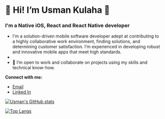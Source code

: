 
<h1 align=”center”>
👋 Hi! I’m Usman Kulaha 👋
</h1>

<h3>
  I'm a Native iOS, React and React Native developer
</h3>

- I'm a solution-driven mobile software developer adept at contributing to a highly collaborative work environment, finding solutions, and determining customer satisfaction. I’m experienced in developing robust and innovative mobile apps that meet high standards.
- 
- 💞️ I’m open to work and collaborate on projects using my skills and technical know-how.

**Connect with me:**
- [Email](kulahausman@gmail.com)
- [Linked In](https://www.linkedin.com/in/usman-mohammed-kulaha/)





[![Usman's GitHub stats](https://github-readme-stats.vercel.app/api?username=UK818&count_private=true&theme=merko)](https://github.com/UK818/github-readme-stats)

[![Top Langs](https://github-readme-stats.vercel.app/api/top-langs/?username=UK818&layout=compact&count_private=true)](https://github.com/UK818/github-readme-stats)
<!---
UK818/UK818 is a ✨ special ✨ repository because its `README.md` (this file) appears on your GitHub profile.
You can click the Preview link to take a look at your changes.
--->
